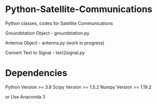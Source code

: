 # Python-Satellite-Communications
Python classes, codes for Satellite Communications

Groundstation Object - groundstation.py

Antenna Object - antenna.py (work in progress)

Convert Text to Signal - text2signal.py

# Dependencies
Python Version >= 3.8
Scipy  Version >= 1.5.2
Numpy  Version >= 1.19.2

or Use Anaconda 3

